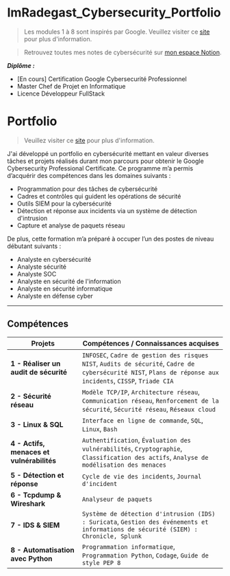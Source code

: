 # ImRadegast_Cybersecurity_Portfolio

>Les modules 1 à 8 sont inspirés par Google. Veuillez visiter ce <a href="https://www.coursera.org/professional-certificates/google-cybersecurity">site</a> pour plus d'information.

>Retrouvez toutes mes notes de cybersécurité sur [mon espace Notion](https://scientific-deal-c02.notion.site/Cybersecurit-1e8cd090b1e8807ea325c9e844c159ec?pvs=143).


 _**Diplôme :**_
- [En cours] Certification Google Cybersecurité Professionnel 
- Master Chef de Projet en Informatique </li>
- Licence Développeur FullStack </li>

# Portfolio

>Veuillez visiter ce <a href="https://www.coursera.org/professional-certificates/google-cybersecurity">site</a> pour plus d'information.

J'ai développé un portfolio en cybersécurité mettant en valeur diverses tâches et projets réalisés durant mon parcours pour obtenir le Google Cybersecurity Professional Certificate. Ce programme m’a permis d’acquérir des compétences dans les domaines suivants :

- Programmation pour des tâches de cybersécurité  
- Cadres et contrôles qui guident les opérations de sécurité  
- Outils SIEM pour la cybersécurité  
- Détection et réponse aux incidents via un système de détection d'intrusion  
- Capture et analyse de paquets réseau  

De plus, cette formation m’a préparé à occuper l’un des postes de niveau débutant suivants :

- Analyste en cybersécurité  
- Analyste sécurité  
- Analyste SOC  
- Analyste en sécurité de l'information  
- Analyste en sécurité informatique  
- Analyste en défense cyber  

---

## Compétences

| **Projets** | **Compétences / Connaissances acquises** |
|--------------|-------------------------------------------|
| **1 - Réaliser un audit de sécurité** | `INFOSEC`, `Cadre de gestion des risques NIST`, `Audits de sécurité`, `Cadre de cybersécurité NIST`, `Plans de réponse aux incidents`, `CISSP`, `Triade CIA` |
| **2 - Sécurité réseau** | `Modèle TCP/IP`, `Architecture réseau`, `Communication réseau`, `Renforcement de la sécurité`, `Sécurité réseau`, `Réseaux cloud` |
| **3 - Linux & SQL** | `Interface en ligne de commande`, `SQL`, `Linux`, `Bash` |
| **4 - Actifs, menaces et vulnérabilités** | `Authentification`, `Évaluation des vulnérabilités`, `Cryptographie`, `Classification des actifs`, `Analyse de modélisation des menaces` |
| **5 - Détection et réponse** | `Cycle de vie des incidents`, `Journal d'incident` |
| **6 - Tcpdump & Wireshark** | `Analyseur de paquets` |
| **7 - IDS & SIEM** | `Système de détection d'intrusion (IDS) : Suricata`, `Gestion des événements et informations de sécurité (SIEM) : Chronicle, Splunk` |
| **8 - Automatisation avec Python** | `Programmation informatique`, `Programmation Python`, `Codage`, `Guide de style PEP 8` |
